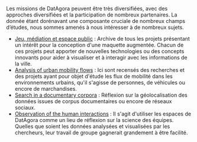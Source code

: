 Les missions de DatAgora peuvent être très diversifiées, avec des approches diversifiées et la participation de nombreux partenaires. La donnée étant dorénavant une composante cruciale de nombreux champs d’études, nous sommes amenés à nous intéresser à de nombreux sujets.

* [Jeu, médiation et espace public](Game-mediation-and-public-space) : Archive de tous les projets présentant un intérêt pour la conception d'une maquette augmentée. Chacun de ces projets peut apporter de nouvelles technologies ou des concepts innovants pour aider à visualiser et à interagir avec les informations de la ville.
* [Analysis of urban mobility flows](Analysis-of-urban-mobility-flows) : Ici sont recensés des recherches et des projets ayant pour objet d'étude les flux de mobilité dans les environnements urbains, qu'il s'agisse de personnes, de véhicules ou encore de marchandises.
* [Search in a documentary corpora](Search-in-documentary-corpora) : Réflexion sur la géolocalisation des données issues de corpus documentaires ou encore de réseaux sociaux.
* [Observation of the human interactions](Observations-of-the-exchanges) : Il s'agit d'utiliser les espaces de DatAgora comme un lieu de réflexion sur la science des équipes. Quelles que soient les données analysées et visualisées par les chercheurs, leur travail de groupe gagnerait grandement à être facilité.
